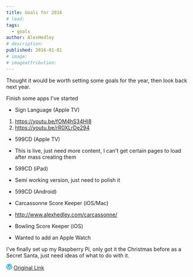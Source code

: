 ```yaml
---
title: Goals for 2016
# lead:
tags:
  - goals
author: AlexHedley
# description:
published: 2016-01-01
# image:
# imageattribution:
---
```


Thought it would be worth setting some goals for the year, then look back next year.

Finish some apps I've started

- Sign Language (Apple TV)

1. https://youtu.be/fOM4hS34HI8
2. https://youtu.be/rR0XLrDe294

- 599CD (Apple TV)
- This is live, just need more content, I can't get certain pages to load after mass creating them
- 599CD (iPad)
- Semi working version, just need to polish it
- 599CD (Android)

- Carcassonne Score Keeper (iOS/Mac)
- http://www.alexhedley.com/carcassonne/

- Bowling Score Keeper (iOS)
- Wanted to add an Apple Watch

I've finally set up my Raspberry Pi, only got it the Christmas before as a Secret Santa, just need ideas of what to do with it.

![Wordpress](../images/wordpress.png "Wordpress") [Original Link](https://alexhedley.wordpress.com/2016/01/01/goals-for-2016/)
